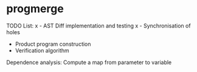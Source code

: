 progmerge
=========

TODO List:
x  - AST Diff implementation and testing
x  - Synchronisation of holes
  - Product program construction
  - Verification algorithm 


Dependence analysis:
  Compute a map from parameter to variable
